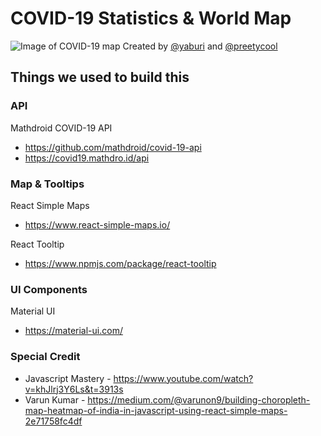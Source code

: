 
# COVID-19 Statistics & World Map
![Image of COVID-19 map](https://i.imgur.com/VdztISO.png)
Created by [@yaburi](https://github.com/yaburi/) and [@preetycool](https://github.com/preetycool/)

## Things we used to build this
### API
Mathdroid COVID-19 API
- https://github.com/mathdroid/covid-19-api
- https://covid19.mathdro.id/api

### Map & Tooltips
React Simple Maps
- https://www.react-simple-maps.io/

React Tooltip
- https://www.npmjs.com/package/react-tooltip

### UI Components
Material UI
- https://material-ui.com/

### Special Credit
- Javascript Mastery - https://www.youtube.com/watch?v=khJlrj3Y6Ls&t=3913s
- Varun Kumar - https://medium.com/@varunon9/building-choropleth-map-heatmap-of-india-in-javascript-using-react-simple-maps-2e71758fc4df
